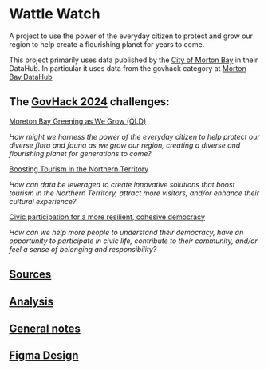 # Wattle Watch

A project to use the power of the everyday citizen to protect and grow our region
to help create a flourishing planet for years to come.

This project primarily uses data published by the
[City of Morton Bay](https://datahub.moretonbay.qld.gov.au/)
in their DataHub. In particular it uses data from the govhack category at
[Morton Bay DataHub](https://datahub.moretonbay.qld.gov.au/search?categories=%252Fcategories%252Fgovhack)

## The [GovHack 2024](https://govhack.org/) challenges:

[Moreton Bay Greening as We Grow (QLD)](https://hackerspace.govhack.org/challenges/moreton_bay_greening_as_we_grow_qld_378)

_How might we harness the power of the everyday citizen to help protect our diverse flora and fauna
as we grow our region, creating a diverse and flourishing planet for generations to come?_

[Boosting Tourism in the Northern Territory](https://hackerspace.govhack.org/challenges/boosting_tourism_in_the_northern_territory)

_How can data be leveraged to create innovative solutions that boost tourism in the Northern
Territory, attract more visitors, and/or enhance their cultural experience?_

[Civic participation for a more resilient, cohesive democracy](https://hackerspace.govhack.org/challenges/civic_participation_for_a_more_resilient_cohesive_democracy)

_How can we help more people to understand their democracy, have an opportunity to participate in
civic life, contribute to their community, and/or feel a sense of belonging and responsibility?_

## [Sources](data/sources.md)

## [Analysis](data/analysis.md)

## [General notes](data/notes.md)

## [Figma Design](https://www.figma.com/proto/DU4essaUzmjwiHRrheHBDN/WattleWatch?node-id=15-1039&node-type=FRAME&t=4HGFwNIpkY9vEeuI-1&scaling=scale-down&content-scaling=fixed&page-id=1%3A80&starting-point-node-id=15%3A1039)
